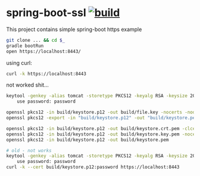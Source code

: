 spring-boot-ssl [![build](https://travis-ci.org/daggerok/spring-boot-ssl.svg?branch=master)](https://travis-ci.org/daggerok/spring-boot-ssl)
===============

This project contains simple spring-boot https example

```sh
git clone ... && cd $_
gradle bootRun
open https://localhost:8443/
```

using curl:

```sh
curl -k https://localhost:8443
```

not worked shit...

```sh
keytool -genkey -alias tomcat -storetype PKCS12 -keyalg RSA -keysize 2048 -keystore build/keystore.p12 -validity 3650
    use password: password

openssl pkcs12 -in build/keystore.p12 -out build/file.key -nocerts -nodes
openssl pkcs12 -export -in "build/keystore.p12" -out "build/keystore.pem" -passin pass:password

openssl pkcs12 -in build/keystore.p12 -out build/keystore.crt.pem -clcerts -nokeys
openssl pkcs12 -in build/keystore.p12 -out build/keystore.key.pem -nocerts -nodes
openssl pkcs12 -in build/keystore.p12 -out build/keystore.pem

# old - not works
keytool -genkey -alias tomcat -storetype PKCS12 -keyalg RSA -keysize 2048 -keystore build/keystore.p12 -validity 3650
    use password: password
curl -k --cert build/keystore.p12:password https://localhost:8443
```
